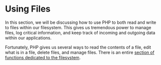 # Using Files

In this section, we will be discussing how to use PHP to both read and write to files within our filesystem. This gives us tremendous power to manage files, log critical information, and keep track of incoming and outgoing data within our applications.

Fortunately, PHP gives us several ways to read the contents of a file, edit what is in a file, delete files, and manage files. There is an entire [section of functions dedicated to the filesystem](http://php.net/manual/en/ref.filesystem.php).
